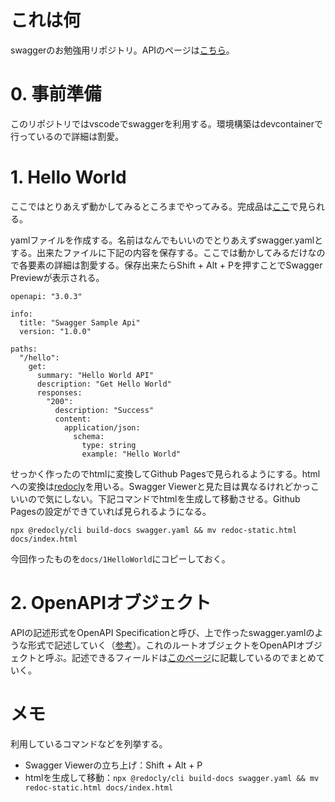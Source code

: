 # これは何
swaggerのお勉強用リポジトリ。APIのページは[こちら](https://yuasalily.github.io/swagger-sample/)。

# 0. 事前準備
このリポジトリではvscodeでswaggerを利用する。環境構築はdevcontainerで行っているので詳細は割愛。

# 1. Hello World
ここではとりあえず動かしてみるところまでやってみる。完成品は[ここ](https://yuasalily.github.io/swagger-sample/1HelloWorld/)で見られる。

yamlファイルを作成する。名前はなんでもいいのでとりあえずswagger.yamlとする。出来たファイルに下記の内容を保存する。ここでは動かしてみるだけなので各要素の詳細は割愛する。保存出来たらShift + Alt + Pを押すことでSwagger Previewが表示される。
```
openapi: "3.0.3"

info:
  title: "Swagger Sample Api"
  version: "1.0.0"

paths:
  "/hello":
    get:
      summary: "Hello World API"
      description: "Get Hello World"
      responses:
        "200":
          description: "Success"
          content:
            application/json:
              schema:
                type: string
                example: "Hello World"

```
せっかく作ったのでhtmlに変換してGithub Pagesで見られるようにする。htmlへの変換は[redocly](https://github.com/Redocly/redoc)を用いる。Swagger Viewerと見た目は異なるけれどかっこいいので気にしない。下記コマンドでhtmlを生成して移動させる。Github Pagesの設定ができていれば見られるようになる。
```
npx @redocly/cli build-docs swagger.yaml && mv redoc-static.html docs/index.html
```
今回作ったものを`docs/1HelloWorld`にコピーしておく。

# 2. OpenAPIオブジェクト
APIの記述形式をOpenAPI Specificationと呼び、上で作ったswagger.yamlのような形式で記述していく（[参考](https://swagger.io/docs/specification/about/)）。これのルートオブジェクトをOpenAPIオブジェクトと呼ぶ。記述できるフィールドは[このページ](https://github.com/OAI/OpenAPI-Specification/blob/main/versions/3.0.3.md)に記載しているのでまとめていく。


# メモ
利用しているコマンドなどを列挙する。
- Swagger Viewerの立ち上げ：Shift + Alt + P
- htmlを生成して移動：`npx @redocly/cli build-docs swagger.yaml && mv redoc-static.html docs/index.html`